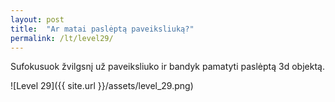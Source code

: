 ```yaml
---
layout: post
title:  "Ar matai paslėptą paveiksliuką?"
permalink: /lt/level29/
---
```

Sufokusuok žvilgsnį už paveiksliuko ir bandyk pamatyti paslėptą 3d objektą.

![Level 29]({{ site.url }}/assets/level_29.png)